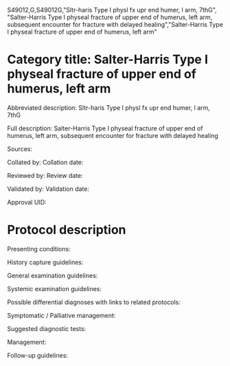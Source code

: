 S49012,G,S49012G,"Sltr-haris Type I physl fx upr end humer, l arm, 7thG", "Salter-Harris Type I physeal fracture of upper end of humerus, left arm, subsequent encounter for fracture with delayed healing","Salter-Harris Type I physeal fracture of upper end of humerus, left arm"
# Category title: Salter-Harris Type I physeal fracture of upper end of humerus, left arm

Abbreviated description: Sltr-haris Type I physl fx upr end humer, l arm, 7thG

Full description: Salter-Harris Type I physeal fracture of upper end of humerus, left arm, subsequent encounter for fracture with delayed healing

Sources:

Collated by:
Collation date:

Reviewed by:
Review date:

Validated by:
Validation date:

Approval UID:

# Protocol description

Presenting conditions:

History capture guidelines:

General examination guidelines:

Systemic examination guidelines:

Possible differential diagnoses with links to related protocols:

Symptomatic / Palliative management:

Suggested diagnostic tests:

Management:

Follow-up guidelines:
